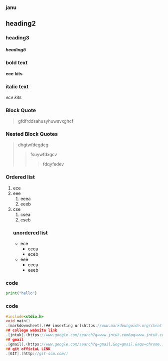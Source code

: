 ### janu
## heading2
### heading3
##### heading5
### bold text
**ece**
__kits__
### italic text
*ece*
_kits_
### Block Quote
 >gfdfrddsahusyhuwsvxghcf
### Nested Block Quotes
>dhgtwfdegdcg
>>fsuywfdxgcv
>>>fdqyfedev
### Ordered list
1. ece
2. eee
    1. eeea
    2. eeeb
3. cse
    1. csea
   2. cseb 
   ### unordered list
   - ece
        * ecea
        * eceb
   - eee
       - eeea
       - eeeb
### code
  ```python
  print("hello")
  ```
  ### code
  ```c 
 #include<stdio.h>
 void main() 
 .[markdownsheet].(## inserting urlshttps://www.markdownguide.org/cheat-sheet/)
 ## college website link
 .[jntuk].(https://www.google.com/search?q=www.jntuk.com&oq=www.jntuk.com&aqs=chrome..5i44j69i57j0j0i30j0i8i30j0i8i10i30l2j0i8i30.9719j0j7&sourceid=chrome&ie=UTF-8)
 ## gmail
 .[gmail].(https://www.google.com/search?q=gmail.&oq=gmail.&aqs=chrome..69i57j69i61j69i65j69i61.11662j0j7&sourceid=chrome&ie=UTF-8)
 ## git officiaL LINK
 .[GIT].(http://git-scm.com/)
 

